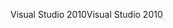 <span data-ttu-id="c2d83-101">Visual Studio 2010</span><span class="sxs-lookup"><span data-stu-id="c2d83-101">Visual Studio 2010</span></span>